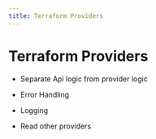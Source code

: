 ```yaml
---
title: Terraform Providers
---
```


# Terraform Providers

- Separate Api logic from provider logic
- Error Handling
- Logging

- Read other providers

